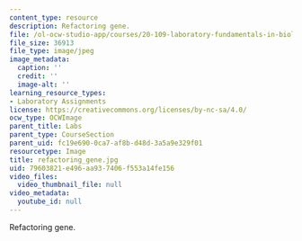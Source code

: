 ```yaml
---
content_type: resource
description: Refactoring gene.
file: /ol-ocw-studio-app/courses/20-109-laboratory-fundamentals-in-biological-engineering-fall-2007/79603821e496aa937406f553a14fe156_refactoring_gene.jpg
file_size: 36913
file_type: image/jpeg
image_metadata:
  caption: ''
  credit: ''
  image-alt: ''
learning_resource_types:
- Laboratory Assignments
license: https://creativecommons.org/licenses/by-nc-sa/4.0/
ocw_type: OCWImage
parent_title: Labs
parent_type: CourseSection
parent_uid: fc19e690-0ca7-af8b-d48d-3a5a9e329f01
resourcetype: Image
title: refactoring_gene.jpg
uid: 79603821-e496-aa93-7406-f553a14fe156
video_files:
  video_thumbnail_file: null
video_metadata:
  youtube_id: null
---
```

Refactoring gene.